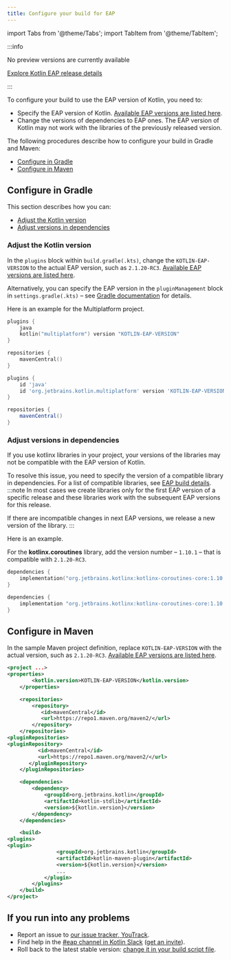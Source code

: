 ```yaml
---
title: Configure your build for EAP
---
```


import Tabs from '@theme/Tabs';
import TabItem from '@theme/TabItem';




:::info
<p>
   No preview versions are currently available
</p>
    <!-- <p>Latest Kotlin EAP release: <strong>2.1.20-RC3</strong></p> -->
<p>
   <a href="eap.md#build-details">Explore Kotlin EAP release details</a>
</p>

:::

To configure your build to use the EAP version of Kotlin, you need to: 

* Specify the EAP version of Kotlin. [Available EAP versions are listed here](eap.md#build-details).
* Change the versions of dependencies to EAP ones.
The EAP version of Kotlin may not work with the libraries of the previously released version. 

The following procedures describe how to configure your build in Gradle and Maven:

* [Configure in Gradle](#configure-in-gradle)
* [Configure in Maven](#configure-in-maven)

## Configure in Gradle 

This section describes how you can:

* [Adjust the Kotlin version](#adjust-the-kotlin-version)
* [Adjust versions in dependencies](#adjust-versions-in-dependencies)

### Adjust the Kotlin version

In the `plugins` block within `build.gradle(.kts)`, change the `KOTLIN-EAP-VERSION` to the actual EAP version,
such as `2.1.20-RC3`. [Available EAP versions are listed here](eap.md#build-details).

Alternatively, you can specify the EAP version in the `pluginManagement` block in `settings.gradle(.kts)` – see [Gradle documentation](https://docs.gradle.org/current/userguide/plugins.html#sec:plugin_version_management) for details.

Here is an example for the Multiplatform project.

<Tabs groupId="build-script">
<TabItem value="kotlin" label="Kotlin" default>

```kotlin
plugins {
    java
    kotlin("multiplatform") version "KOTLIN-EAP-VERSION"
}

repositories {
    mavenCentral()
}
```

</TabItem>
<TabItem value="groovy" label="Groovy" default>

```groovy
plugins {
    id 'java'
    id 'org.jetbrains.kotlin.multiplatform' version 'KOTLIN-EAP-VERSION'
}

repositories {
    mavenCentral()
}
```

</TabItem>
</Tabs>

### Adjust versions in dependencies

If you use kotlinx libraries in your project, your versions of the libraries may not be compatible with the EAP version of Kotlin.

To resolve this issue, you need to specify the version of a compatible library in dependencies. For a list of compatible libraries, 
see [EAP build details](eap.md#build-details). 
:::note
In most cases we create libraries only for the first EAP version of a specific release and these libraries work with the subsequent EAP versions for this release.

If there are incompatible changes in next EAP versions, we release a new version of the library.
:::

Here is an example.

For the **kotlinx.coroutines** library, add the version number – `1.10.1` – that is compatible with `2.1.20-RC3`. 

<Tabs groupId="build-script">
<TabItem value="kotlin" label="Kotlin" default>

```kotlin
dependencies {
    implementation("org.jetbrains.kotlinx:kotlinx-coroutines-core:1.10.1")
}
```

</TabItem>
<TabItem value="groovy" label="Groovy" default>

```groovy
dependencies {
    implementation "org.jetbrains.kotlinx:kotlinx-coroutines-core:1.10.1"
}
```

</TabItem>
</Tabs>

## Configure in Maven

In the sample Maven project definition, replace `KOTLIN-EAP-VERSION` with the actual version, such as `2.1.20-RC3`.
[Available EAP versions are listed here](eap.md#build-details).

```xml
<project ...>
<properties>
        <kotlin.version>KOTLIN-EAP-VERSION</kotlin.version>
    </properties>

    <repositories>
        <repository>
           <id>mavenCentral</id>
           <url>https://repo1.maven.org/maven2/</url>
        </repository>
    </repositories>
<pluginRepositories>
<pluginRepository>
          <id>mavenCentral</id>
          <url>https://repo1.maven.org/maven2/</url>
       </pluginRepository>
    </pluginRepositories>

    <dependencies>
        <dependency>
            <groupId>org.jetbrains.kotlin</groupId>
            <artifactId>kotlin-stdlib</artifactId>
            <version>${kotlin.version}</version>
        </dependency>
    </dependencies>

    <build>
<plugins>
<plugin>
                <groupId>org.jetbrains.kotlin</groupId>
                <artifactId>kotlin-maven-plugin</artifactId>
                <version>${kotlin.version}</version>
                ...
            </plugin>
        </plugins>
    </build>
</project>
```

## If you run into any problems

* Report an issue to [our issue tracker, YouTrack](https://kotl.in/issue).
* Find help in the [#eap channel in Kotlin Slack](https://app.slack.com/client/T09229ZC6/C0KLZSCHF) ([get an invite](https://surveys.jetbrains.com/s3/kotlin-slack-sign-up)).
* Roll back to the latest stable version: [change it in your build script file](#adjust-the-kotlin-version).